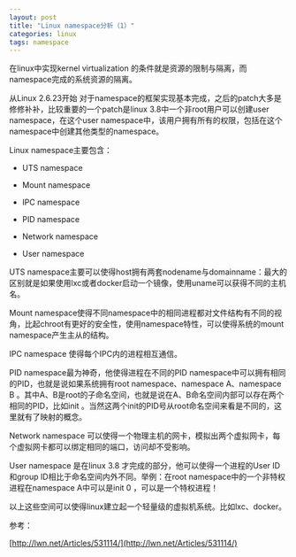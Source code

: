 ```yaml
---
layout: post
title: "Linux namespace分析（1）"
categories: linux
tags: namespace
---
```

在linux中实现kernel virtualization 的条件就是资源的限制与隔离，而namespace完成的系统资源的隔离。

从Linux 2.6.23开始 对于namespace的框架实现基本完成，之后的patch大多是修修补补，比较重要的一个patch是linux 3.8中一个非root用户可以创建user namespace，在这个user namespace中，该用户拥有所有的权限，包括在这个namespace中创建其他类型的namespace。

Linux namespace主要包含：

* UTS namespace

* Mount namespace

* IPC namespace

* PID namespace

* Network namespace

* User namespace

UTS namespace主要可以使得host拥有两套nodename与domainname：最大的区别就是如果使用lxc或者docker启动一个镜像，使用uname可以获得不同的主机名。

Mount namespace使得不同namespace中的相同进程都对文件结构有不同的视角，比起chroot有更好的安全性，使用namespace特性，可以使得系统的mount namespace产生主从的结构。

IPC namespace 使得每个IPC内的进程相互通信。

PID namespace最为神奇，他使得进程在不同的PID namespace中可以拥有相同的PID，也就是说如果系统拥有root namespace、namespace A、namespace B 。其中A、B是root的子命名空间，也就是说在A、B命名空间内部可以存在两个相同的PID，比如init 。当然这两个init的PID号从root命名空间来看是不同的，这里就有了映射的概念。

Network namespace 可以使得一个物理主机的网卡，模拟出两个虚拟网卡，每个虚拟网卡都可以绑定相同的端口，访问却不受影响。

User namespace 是在linux 3.8 才完成的部分，他可以使得一个进程的User ID和group ID相比于命名空间内外不同。举例：在root namespace中的一个非特权进程在namespace A中可以是init 0 ，可以是一个特权进程！

以上这些空间可以使得linux建立起一个轻量级的虚拟机系统。比如lxc、docker。

参考：

[http://lwn.net/Articles/531114/](http://lwn.net/Articles/531114/)
